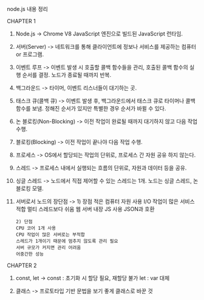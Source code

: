 node.js 내용 정리

CHAPTER 1

1.  Node.js
    -> Chrome V8 JavaScript 엔진으로 빌드된 JavaScript 런타임.

2.  서버(Server)
    -> 네트워크를 통해 클라이언트에 정보나 서비스를 제공하는 컴퓨터 or 프로그램.

3.  이벤트 루프
    -> 이벤트 발생 시 호출할 콜백 함수들을 관리, 호출된 콜백 함수의 실행 순서를 결정.
    노드가 종료될 때까지 반복.

4.  백그라운드
    -> 타이머, 이벤트 리스너들이 대기하는 곳.

5.  태스크 큐(콜백 큐)
    -> 이벤트 발생 후, 백그라운드에서 태스크 큐로 타이머나 콜백 함수를 보냄.
    정해진 순서가 있지만 특별한 경우 순서가 바뀔 수 있다.

6.  논 블로킹(Non-Blocking)
    -> 이전 작업이 완료될 때까지 대기하지 않고 다음 작업 수행.

7.  블로킹(Blocking)
    -> 이전 작업이 끝나야 다음 작업 수행.

8.  프로세스
    -> OS에서 할당되는 작업의 단위로, 프로세스 간 자원 공유 하지 않는다.

9.  스레드
    -> 프로세스 내에서 실행되는 흐름의 단위로, 자원과 데이터 등을 공유.

10. 싱글 스레드
    -> 노드에서 직접 제어할 수 있는 스레드는 1개.
    노드는 싱글 스레드, 논 블로킹 모델.

11. 서버로서 노드의 장단점
    -> 1) 장점
    적은 컴퓨터 자원 사용
    I/O 작업이 많은 서비스 적합
    멀티 스레드보다 쉬움
    웹 서버 내장
    JS 사용
    JSON과 호환

        2) 단점
        CPU 코어 1개 사용
        CPU 작업이 많은 서버로는 부적합
        스레드가 1개이기 때문에 멈추지 않도록 관리 필요
        서버 규모가 커지면 관리 어려움
        어중간한 성능

CHAPTER 2

1. const, let
   -> const : 초기화 시 할당 필요, 재할당 불가
   let : var 대체

2. 클래스
   -> 프로토타입 기반 문법을 보기 좋게 클래스로 바꾼 것
